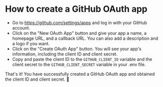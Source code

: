 # How to create a GitHub OAuth app

- Go to https://github.com/settings/apps and log in with your GitHub account.
- Click on the "New OAuth App" button and give your app a name, a homepage URL, and a callback URL. You can also add a description and a logo if you want.
- Click on the "Create OAuth App" button. You will see your app's information, including the client ID and client secret.
- Copy and paste the client ID to the `GITHUB_CLIENT_ID` variable and the client secret to the `GITHUB_CLIENT_SECRET` variable in your .env file.

That's it! You have successfully created a GitHub OAuth app and obtained the client ID and client secret. 🙌
